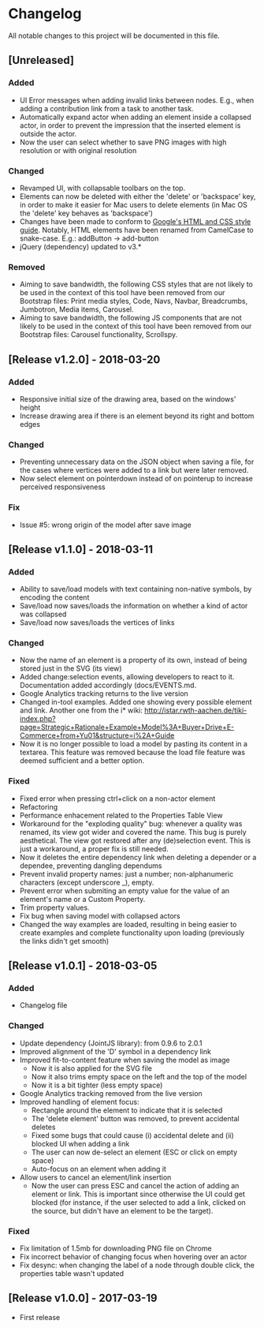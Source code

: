 # Changelog
All notable changes to this project will be documented in this file.

## [Unreleased]

### Added
- UI Error messages when adding invalid links between nodes. E.g., when adding a contribution link
from a task to another task.
- Automatically expand actor when adding an element inside a collapsed actor, in order to prevent the impression
that the inserted element is outside the actor.
- Now the user can select whether to save PNG images with high resolution or with original resolution

### Changed
- Revamped UI, with collapsable toolbars on the top.
- Elements can now be deleted with either the 'delete' or 'backspace' key, in order to make it easier for Mac users to
delete elements (in Mac OS the 'delete' key behaves as 'backspace')
- Changes have been made to conform to [Google's HTML and CSS style guide](https://google.github.io/styleguide/htmlcssguide.html). Notably, HTML elements have been renamed
from CamelCase to snake-case. E.g.: addButton -> add-button
- jQuery (dependency) updated to v3.*

### Removed
- Aiming to save bandwidth, the following CSS styles that are not likely to be used in the context of this tool have
 been removed from our Bootstrap files: Print media styles, Code, Navs, Navbar, Breadcrumbs, Jumbotron, Media items, Carousel.
- Aiming to save bandwidth, the following JS components that are not likely to be used in the context of this tool have
 been removed from our Bootstrap files: Carousel functionality, Scrollspy.


## [Release v1.2.0] - 2018-03-20

### Added
- Responsive initial size of the drawing area, based on the windows' height
- Increase drawing area if there is an element beyond its right and bottom edges

### Changed
- Preventing unnecessary data on the JSON object when saving a file,
for the cases where vertices were added to a link but were later removed.
- Now select element on pointerdown instead of on pointerup to increase perceived responsiveness

### Fix
- Issue #5: wrong origin of the model after save image

## [Release v1.1.0] - 2018-03-11
### Added
- Ability to save/load models with text containing non-native symbols, by encoding the content
- Save/load now saves/loads the information on whether a kind of actor was collapsed
- Save/load now saves/loads the vertices of links

### Changed
- Now the name of an element is a property of its own, instead of being stored just in the SVG (its view)
- Added change:selection events, allowing developers to react to it.
Documentation added accordingly (docs/EVENTS.md.
- Google Analytics tracking returns to the live version
- Changed in-tool examples. Added one showing every possible element and link.
Another one from the i* wiki: http://istar.rwth-aachen.de/tiki-index.php?page=Strategic+Rationale+Example+Model%3A+Buyer+Drive+E-Commerce+from+Yu01&structure=i%2A+Guide
- Now it is no longer possible to load a model by pasting its content in a textarea. This feature was removed because the load file feature was deemed sufficient and a better option.


### Fixed
- Fixed error when pressing ctrl+click on a non-actor element
- Refactoring
- Performance enhacement related to the Properties Table View
- Workaround for the "exploding quality" bug: whenever a quality was renamed, its
view got wider and covered the name.
This bug is purely aesthetical.
The view got restored after any (de)selection event.
This is just a workaround, a proper fix is still needed.
- Now it deletes the entire dependency link when deleting a depender or a dependee, preventing dangling dependums
- Prevent invalid property names: just a number; non-alphanumeric characters (except underscore _), empty.
- Prevent error when submiting an empty value for the value of an element's name or a Custom Property.
- Trim property values.
- Fix bug when saving model with collapsed actors
- Changed the way examples are loaded, resulting in being easier to create
examples and complete functionality upon loading
(previously the links didn't get smooth)

## [Release v1.0.1] - 2018-03-05
### Added
- Changelog file

### Changed
- Update dependency (JointJS library): from 0.9.6 to 2.0.1
- Improved alignment of the 'D' symbol in a dependency link
- Improved fit-to-content feature when saving the model as image
  - Now it is also applied for the SVG file
  - Now it also trims empty space on the left and the top of the model
  - Now it is a bit tighter (less empty space)
- Google Analytics tracking removed from the live version
- Improved handling of element focus:
  - Rectangle around the element to indicate that it is selected
  - The 'delete element' button was removed, to prevent accidental deletes
  - Fixed some bugs that could cause (i) accidental delete and (ii) blocked UI when adding a link
  - The user can now de-select an element (ESC or click on empty space)
  - Auto-focus on an element when adding it
- Allow users to cancel an element/link insertion
  - Now the user can press ESC and cancel the action of adding an element or link. This is important since otherwise the UI could get blocked (for instance, if the user selected to add a link, clicked on the source, but didn't have an element to be the target).

### Fixed
- Fix limitation of 1.5mb for downloading PNG file on Chrome
- Fix incorrect behavior of changing focus when hovering over an actor
- Fix desync: when changing the label of a node through double click, the properties table wasn't updated

## [Release v1.0.0] - 2017-03-19
- First release
